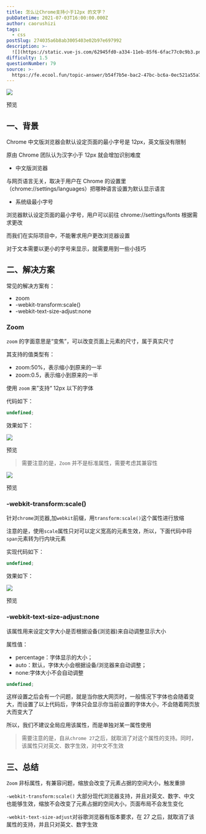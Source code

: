 ```yaml
---
title: 怎么让Chrome支持小于12px 的文字？
pubDatetime: 2021-07-03T16:00:00.000Z
author: caorushizi
tags:
  - css
postSlug: 274035a6b8ab3005403e02b97e697992
description: >-
  ![](https://static.vue-js.com/62945fd0-a334-11eb-85f6-6fac77c0c9b3.png)预览一、背景----Chrome中文版浏览器会默认设定页面
difficulty: 1.5
questionNumber: 79
source: >-
  https://fe.ecool.fun/topic-answer/b54f7b5e-bac2-47bc-bc6a-0ec521a55a7f?orderBy=updateTime&order=desc&tagId=11
---
```


![](https://static.vue-js.com/62945fd0-a334-11eb-85f6-6fac77c0c9b3.png)

预览

## 一、背景

Chrome 中文版浏览器会默认设定页面的最小字号是 12px，英文版没有限制

原由 Chrome 团队认为汉字小于 12px 就会增加识别难度

- 中文版浏览器

与网页语言无关，取决于用户在 Chrome 的设置里（chrome://settings/languages）把哪种语言设置为默认显示语言

- 系统级最小字号

浏览器默认设定页面的最小字号，用户可以前往 chrome://settings/fonts 根据需求更改

而我们在实际项目中，不能奢求用户更改浏览器设置

对于文本需要以更小的字号来显示，就需要用到一些小技巧

## 二、解决方案

常见的解决方案有：

- zoom
- \-webkit-transform:scale()
- \-webkit-text-size-adjust:none

### Zoom

`zoom` 的字面意思是“变焦”，可以改变页面上元素的尺寸，属于真实尺寸

其支持的值类型有：

- zoom:50%，表示缩小到原来的一半
- zoom:0.5，表示缩小到原来的一半

使用 `zoom` 来”支持“ 12px 以下的字体

代码如下：

```typescript
undefined;
```

效果如下：

![](https://static.vue-js.com/d5243980-a334-11eb-ab90-d9ae814b240d.png)

预览

> 需要注意的是，`Zoom` 并不是标准属性，需要考虑其兼容性

![](https://static.vue-js.com/3defe3c0-a343-11eb-85f6-6fac77c0c9b3.png)

预览

### \-webkit-transform:scale()

针对`chrome`浏览器,加`webkit`前缀，用`transform:scale()`这个属性进行放缩

注意的是，使用`scale`属性只对可以定义宽高的元素生效，所以，下面代码中将`span`元素转为行内块元素

实现代码如下：

```typescript
undefined;
```

效果如下：

![](https://static.vue-js.com/d5243980-a334-11eb-ab90-d9ae814b240d.png)

预览

### \-webkit-text-size-adjust:none

该属性用来设定文字大小是否根据设备(浏览器)来自动调整显示大小

属性值：

- percentage：字体显示的大小；
- auto：默认，字体大小会根据设备/浏览器来自动调整；
- none:字体大小不会自动调整

```typescript
undefined;
```

这样设置之后会有一个问题，就是当你放大网页时，一般情况下字体也会随着变大，而设置了以上代码后，字体只会显示你当前设置的字体大小，不会随着网页放大而变大了

所以，我们不建议全局应用该属性，而是单独对某一属性使用

> 需要注意的是，自从`chrome 27`之后，就取消了对这个属性的支持。同时，该属性只对英文、数字生效，对中文不生效

## 三、总结

`Zoom` 非标属性，有兼容问题，缩放会改变了元素占据的空间大小，触发重排

`-webkit-transform:scale()` 大部分现代浏览器支持，并且对英文、数字、中文也能够生效，缩放不会改变了元素占据的空间大小，页面布局不会发生变化

`-webkit-text-size-adjust`对谷歌浏览器有版本要求，在 27 之后，就取消了该属性的支持，并且只对英文、数字生效
